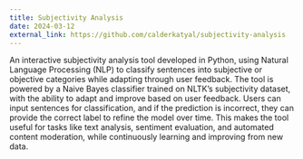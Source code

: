 ```yaml
---
title: Subjectivity Analysis
date: 2024-03-12
external_link: https://github.com/calderkatyal/subjectivity-analysis
---
```


An interactive subjectivity analysis tool developed in Python, using Natural Language Processing (NLP) to classify sentences into subjective or objective categories while adapting through user feedback. The tool is powered by a Naive Bayes classifier trained on NLTK’s subjectivity dataset, with the ability to adapt and improve based on user feedback. Users can input sentences for classification, and if the prediction is incorrect, they can provide the correct label to refine the model over time. This makes the tool useful for tasks like text analysis, sentiment evaluation, and automated content moderation, while continuously learning and improving from new data.

<!--more-->